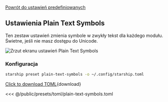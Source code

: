 [Powrót do ustawień predefiniowanych](./#plain-text-symbols)

## Ustawienia Plain Text Symbols

Ten zestaw ustawień zmienia symbole w zwykły tekst dla każdego modułu. Świetne, jeśli nie masz dostępu do Unicode.

![Zrzut ekranu ustawień Plain Text Symbols](/presets/img/plain-text-symbols.png)

### Konfiguracja

```sh
starship preset plain-text-symbols -o ~/.config/starship.toml
```

[Click to download TOML](/presets/toml/plain-text-symbols.toml){download}

<<< @/public/presets/toml/plain-text-symbols.toml
